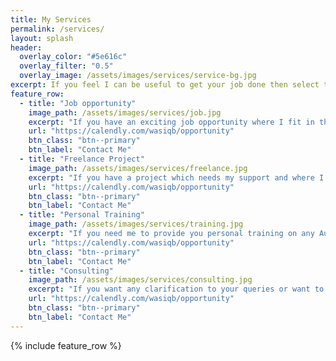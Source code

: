 ```yaml
---
title: My Services
permalink: /services/
layout: splash
header:
  overlay_color: "#5e616c"
  overlay_filter: "0.5"
  overlay_image: /assets/images/services/service-bg.jpg
excerpt: If you feel I can be useful to get your job done then select the service where you feel I can fit in.
feature_row:
  - title: "Job opportunity"
    image_path: /assets/images/services/job.jpg
    excerpt: "If you have an exciting job opportunity where I fit in the role."
    url: "https://calendly.com/wasiqb/opportunity"
    btn_class: "btn--primary"
    btn_label: "Contact Me"
  - title: "Freelance Project"
    image_path: /assets/images/services/freelance.jpg
    excerpt: "If you have a project which needs my support and where I can help automate the product for you."
    url: "https://calendly.com/wasiqb/opportunity"
    btn_class: "btn--primary"
    btn_label: "Contact Me"
  - title: "Personal Training"
    image_path: /assets/images/services/training.jpg
    excerpt: "If you need me to provide you personal training on any Automation Testing technique."
    url: "https://calendly.com/wasiqb/opportunity"
    btn_class: "btn--primary"
    btn_label: "Contact Me"
  - title: "Consulting"
    image_path: /assets/images/services/consulting.jpg
    excerpt: "If you want any clarification to your queries or want to know latest Automation trends."
    url: "https://calendly.com/wasiqb/opportunity"
    btn_class: "btn--primary"
    btn_label: "Contact Me"
---
```


{% include feature_row %}
